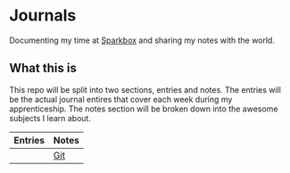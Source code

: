 # Journals

Documenting my time at [Sparkbox](http://seesparkbox.com) and sharing my notes with the world.

## What this is
This repo will be split into two sections, entries and notes. The entries will be the actual journal entires that cover each week during my apprenticeship. The notes section will be broken down into the awesome subjects I learn about.

| Entries | Notes |
| ------- | ----- |
|  | [Git](/notes/git/git-basics.md) |
